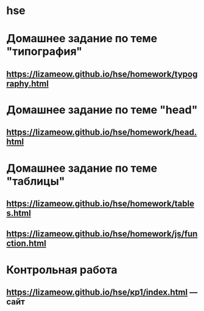 # hse
# Домашнее задание по теме "типография"
## https://lizameow.github.io/hse/homework/typography.html
# Домашнее задание по теме "head"
## https://lizameow.github.io/hse/homework/head.html
# Домашнее задание по теме "таблицы"
## https://lizameow.github.io/hse/homework/tables.html

## https://lizameow.github.io/hse/homework/js/function.html
# Контрольная работа
## https://lizameow.github.io/hse/кр1/index.html — сайт 
